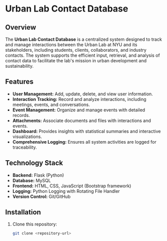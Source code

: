 # Urban Lab Contact Database

## Overview
The **Urban Lab Contact Database** is a centralized system designed to track and manage interactions between the Urban Lab 
at NYU and its stakeholders, including students, clients, collaborators, and industry contacts. The system supports the 
efficient input, retrieval, and analysis of contact data to facilitate the lab's mission in urban development and 
sustainability.

## Features
- **User Management:** Add, update, delete, and view user information.
- **Interaction Tracking:** Record and analyze interactions, including meetings, events, and conversations.
- **Event Management:** Organize and manage events with detailed records.
- **Attachments:** Associate documents and files with interactions and events.
- **Dashboard:** Provides insights with statistical summaries and interactive visualizations.
- **Comprehensive Logging:** Ensures all system activities are logged for traceability.

## Technology Stack
- **Backend:** Flask (Python)
- **Database:** MySQL
- **Frontend:** HTML, CSS, JavaScript (Bootstrap framework)
- **Logging:** Python Logging with Rotating File Handler
- **Version Control:** Git/GitHub

## Installation
1. Clone this repository:
   ```bash
   git clone <repository-url>

